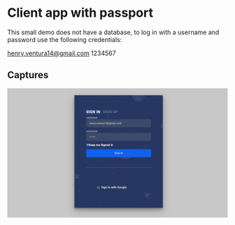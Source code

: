 # Client app with passport

This small demo does not have a database, to log in with a username and password use the following credentials: 

henry.ventura14@gmail.com
1234567

## Captures

![GitHub Logo](./public/screen.png)